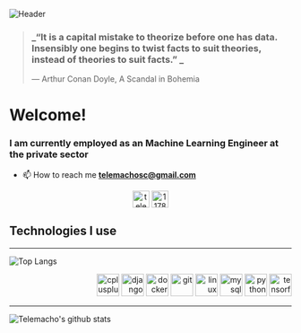 ![Header](https://github.com/telemachosc/telemachosc/blob/master/network_banner.gif?raw=true"Header")
> ### _“It is a capital mistake to theorize before one has data. Insensibly one begins to twist facts to suit theories, instead of theories to suit facts.” _
> — Arthur Conan Doyle, A Scandal in Bohemia


# Welcome!
### I am currently employed as an Machine Learning Engineer at the private sector


- 📫 How to reach me **telemachosc@gmail.com**
<p align="center">
<a href="https://linkedin.com/in/telemachosc" target="blank"><img align="center" src="https://cdn.jsdelivr.net/npm/simple-icons@3.0.1/icons/linkedin.svg" alt="telemachosc" height="30" width="30" /></a>
<a href="https://stackoverflow.com/users/11780135" target="blank"><img align="center" src="https://cdn.jsdelivr.net/npm/simple-icons@3.0.1/icons/stackoverflow.svg" alt="11780135" height="30" width="30" /></a>
</p>
<h3 align="center"></h3>

## Technologies I use 
---


![Top Langs](https://github-readme-stats.vercel.app/api/top-langs/?username=telemachosc&layout=compact&theme=tokyonight)

<p align="right"><img src="https://devicons.github.io/devicon/devicon.git/icons/cplusplus/cplusplus-original.svg" alt="cplusplus" width="40" height="40"/> <img src="https://devicons.github.io/devicon/devicon.git/icons/django/django-original.svg" alt="django" width="40" height="40"/> <img src="https://devicons.github.io/devicon/devicon.git/icons/docker/docker-original-wordmark.svg" alt="docker" width="40" height="40"/> <img src="https://www.vectorlogo.zone/logos/git-scm/git-scm-icon.svg" alt="git" width="40" height="40"/> <img src="https://devicons.github.io/devicon/devicon.git/icons/linux/linux-original.svg" alt="linux" width="40" height="40"/> <img src="https://devicons.github.io/devicon/devicon.git/icons/mysql/mysql-original-wordmark.svg" alt="mysql" width="40" height="40"/> <img src="https://devicons.github.io/devicon/devicon.git/icons/python/python-original.svg" alt="python" width="40" height="40"/> <img src="https://www.vectorlogo.zone/logos/tensorflow/tensorflow-icon.svg" alt="tensorflow" width="40" height="40"/></p>


***


![Telemacho's github stats](https://github-readme-stats.vercel.app/api?username=telemachosc&show_icons=true&theme=tokyonight)

<!----https://towardsdatascience.com/explore-new-github-readme-feature-7d5cc21bf02f>
<!--- https://github.com/anuraghazra/github-readme-stats --->
